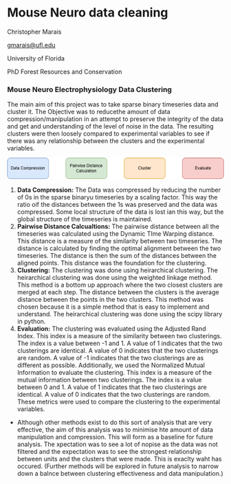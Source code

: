 # Mouse Neuro data cleaning


Christopher Marais

gmarais@ufl.edu

University of Florida

PhD Forest Resources and Conservation


### Mouse Neuro Electrophysiology Data Clustering
The main aim of this project was to take sparse binary timeseries data and cluster it. The Objective was to reducethe amount of data compression/manipulation in an attempt to preserve the integrity of the data and get and understanding of the level of noise in the data. The resulting clusters were then loosely compared to experimental variables to see if there was any relationship between the clusters and the experimental variables.

![Framework](neuro_data_flow.png)

1. **Data Compression:** The Data was compressed by reducing the number of 0s in the sparse binaryu timeseries by a scaling factor. This way the ratio oif the distances between the 1s was preserved and the data was compressed. Some local structure of the data is lost ian this way, but the global structure of the timeseries is maintained.
2. **Pairwise Distance Calcualtions:** The pairwise distance between all the timeseries was calculated using the Dynamic TIme Warping distance. This distance is a measure of the similarity between two timeseries. The distance is calculated by finding the optimal alignment between the two timeseries. The distance is then the sum of the distances between the aligned points. This distance was the foundation for the clustering.
3. **Clustering:** The clustering was done using heirarchical clustering. The heirarchical clustering was done using the weighted linkage method. This method is a bottom up approach where the two closest clusters are merged at each step. The distance between the clusters is the average distance between the points in the two clusters. This method was chosen because it is a simple method that is easy to implement and understand. The heirarchical clustering was done using the scipy library in python.
4. **Evaluation:** The clustering was evaluated using the Adjusted Rand Index. This index is a measure of the similarity between two clusterings. The index is a value between -1 and 1. A value of 1 indicates that the two clusterings are identical. A value of 0 indicates that the two clusterings are random. A value of -1 indicates that the two clusterings are as different as possible. Additionally, we used the Normalized Mutual Information to evaluate the clustering. This index is a measure of the mutual information between two clusterings. The index is a value between 0 and 1. A value of 1 indicates that the two clusterings are identical. A value of 0 indicates that the two clusterings are random. These metrics were used to compare the clustering to the experimental variables.

* Although other methods exist to do this sort of analysis that are very effective, the aim of this analysis was to minimise hte amount of data manipulation and compression. This will form as a baseline for future analysis. The xpectation was to see a lot of nopise as the data was not filtered and the expectation was to see the strongest relationship between units and the clusters that were made. This is exaclty waht has occured. (Further methods will be explored in future analysis to narrow down a balnce between clustering effectiveness and data manipulation.)